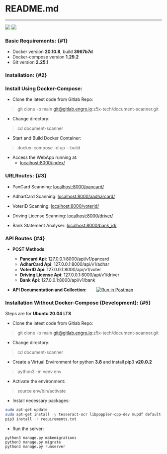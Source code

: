 # README.md 
-----------

![](https://img.shields.io/badge/dependencies-up%20to%20date-brightgreen) ![](https://img.shields.io/badge/docker%20build-passing-brightgreen)
### Basic Requirements: {#1}
* Docker version **20.10.8**, build **3967b7d**
* Docker-compose version **1.29.2**
* Git version **2.25.1**

### Installation: {#2}

### Install Using Docker-Compose:


* Clone the latest code from Gitlab Repo: 
> git clone -b main git@gitlab.engro.io:z5x-tech/document-scanner.git
* Change directory:
> cd document-scanner
* Start and Build Docker Container:
> docker-compose -d up --build
* Access the WebApp running at:
    - [localhost:8000/index/](http://127.0.0.1:8000/index/)

### URLRoutes: {#3}

* PanCard Scanning: [localhost:8000/pancard/](http://127.0.0.1:8000/pancard/)

* AdharCard Scanning: [localhost:8000/aadharcard/](http://127.0.0.1:8000/aadhar/)
* VoterID Scanning: [localhost:8000/voterid/](127.0.0.1:8000/voterid)
* Driving License Scanning: [localhost:8000/driver/](127.0.0.1:8000/driver/)
* Bank Statement Analyser: [localhost:8000/bank_id/](http://127.0.0.1:8000/bank_id/)

### API Routes {#4}
* **POST Methods**:
    - **Pancard Api**: 127.0.0.1:8000/api/v1/pancard
    - **AdharCard Api**: 127.0.0.1:8000/api/v1/adhar
    - **VoterID Api**: 127.0.0.1:8000/api/v1/voter
    - **Driving License Api**: 127.0.0.1:8000/api/v1/driver
    - **Bank Api**: 127.0.0.1:8000/api/v1/bank

* **API Documentation and Collection:**
&nbsp;
    &nbsp; &nbsp; &nbsp;[![Run in Postman](https://run.pstmn.io/button.svg)](https://app.getpostman.com/run-collection/5097955-527ef47b-459c-4ac0-a7af-0ada43f956ed?action=collection%2Ffork&collection-url=entityId%3D5097955-527ef47b-459c-4ac0-a7af-0ada43f956ed%26entityType%3Dcollection%26workspaceId%3De200c205-fe52-4da3-8015-3c24fabe9140)

### Installation Without Docker-Compose (Development): {#5}
Steps are for **Ubuntu 20.04 LTS** 
* Clone the latest code from Gitlab Repo: 
> git clone -b main git@gitlab.engro.io:z5x-tech/document-scanner.git
* Change directory:
> cd document-scanner
* Create a Virtual Environment for python **3.8** and install pip3 **v20.0.2**
> python3 -m venv env 
* Activate the environment:
> source env/bin/activate
* Install necessary packages: 
```bash
sudo apt-get update
sudo apt-get install -y tesseract-ocr libpoppler-cpp-dev mupdf default-jre default-jdk python3-pip build-essential pkg-config python-dev
pip3 install -r requirements.txt
```
* Run the server:
```
python3 manage.py makemigrations
python3 manage.py migrate
python3 manage.py runserver
```



